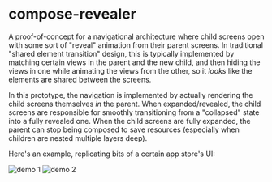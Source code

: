 # compose-revealer

A proof-of-concept for a navigational architecture where child screens open with some sort of "reveal" animation from their parent screens. In traditional "shared element transition" design, this is typically implemented by matching certain views in the parent and the new child, and then hiding the views in one while animating the views from the other, so it _looks_ like the elements are shared between the screens.

In this prototype, the navigation is implemented by actually rendering the child screens themselves _in_ the parent. When expanded/revealed, the child screens are responsible for smoothly transitioning from a "collapsed" state into a fully revealed one. When the child screens are fully expanded, the parent can stop being composed to save resources (especially when children are nested multiple layers deep).

Here's an example, replicating bits of a certain app store's UI:

![demo 1](.assets/revealer-demo.gif)
![demo 2](.assets/revealer-demo-video.gif)
